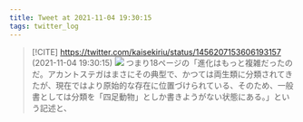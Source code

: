 ```yaml
---
title: Tweet at 2021-11-04 19:30:15
tags: twitter_log
---
```


> [!CITE] https://twitter.com/kaisekiriu/status/1456207153606193157 (2021-11-04 19:30:15)
> ![](https://twitter.com/kaisekiriu/status/1456207153606193157)
> つまり18ページの「進化はもっと複雑だったのだ。アカントステガはまさにその典型で、かつては両生類に分類されてきたが、現在ではより原始的な存在に位置づけられている、そのため、一般書としては分類を「四足動物」としか書きようがない状態にある。」という記述と、
